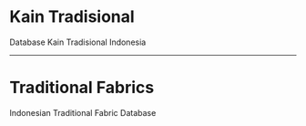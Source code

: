 # Kain Tradisional
Database Kain Tradisional Indonesia

---

# Traditional Fabrics
Indonesian Traditional Fabric Database
